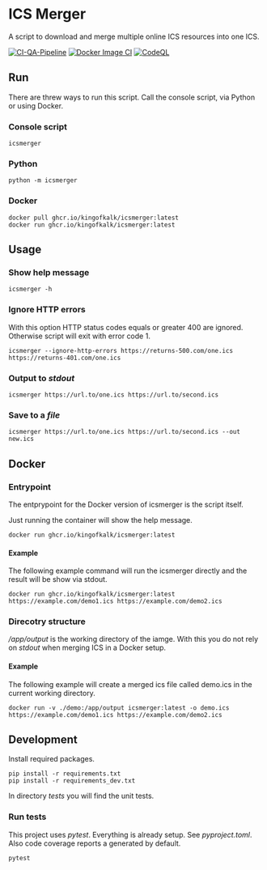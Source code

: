 # ICS Merger

A script to download and merge multiple online ICS resources into one ICS.

[![CI-QA-Pipeline](https://github.com/KingOfKalk/icsmerger/actions/workflows/ci-qa-pipeline.yml/badge.svg)](https://github.com/KingOfKalk/icsmerger/actions/workflows/ci-qa-pipeline.yml)
[![Docker Image CI](https://github.com/KingOfKalk/icsmerger/actions/workflows/docker-image.yml/badge.svg)](https://github.com/KingOfKalk/icsmerger/actions/workflows/docker-image.yml)
[![CodeQL](https://github.com/KingOfKalk/icsmerger/actions/workflows/codeql-analysis.yml/badge.svg)](https://github.com/KingOfKalk/icsmerger/actions/workflows/codeql-analysis.yml)

## Run

There are threw ways to run this script.
Call the console script, via Python or using Docker.

### Console script

```
icsmerger
```

### Python

```
python -m icsmerger
```

### Docker

```
docker pull ghcr.io/kingofkalk/icsmerger:latest
docker run ghcr.io/kingofkalk/icsmerger:latest
```

## Usage

### Show help message

```
icsmerger -h
```

### Ignore HTTP errors

With this option HTTP status codes equals or greater 400 are ignored.
Otherwise script will exit with error code 1.

```
icsmerger --ignore-http-errors https://returns-500.com/one.ics https://returns-401.com/one.ics
```

### Output to *stdout*

```
icsmerger https://url.to/one.ics https://url.to/second.ics
```

### Save to a *file*

```
icsmerger https://url.to/one.ics https://url.to/second.ics --out new.ics
```

## Docker

### Entrypoint

The entprypoint for the Docker version of icsmerger is the script itself.

Just running the container will show the help message.

```
docker run ghcr.io/kingofkalk/icsmerger:latest
```

#### Example

The following example command will run the icsmerger directly and the result will be show via stdout.

```
docker run ghcr.io/kingofkalk/icsmerger:latest https://example.com/demo1.ics https://example.com/demo2.ics
```

### Direcotry structure

*/app/output* is the working directory of the iamge.
With this you do not rely on *stdout* when merging ICS in a Docker setup.

#### Example

The following example will create a merged ics file called demo.ics in the current working directory.

```
docker run -v ./demo:/app/output icsmerger:latest -o demo.ics https://example.com/demo1.ics https://example.com/demo2.ics
```

## Development

Install required packages.

```
pip install -r requirements.txt
pip install -r requirements_dev.txt
```

In directory *tests* you will find the unit tests.

### Run tests

This project uses *pytest*.
Everything is already setup.
See *pyproject.toml*.
Also code coverage reports a generated by default.

```
pytest
```
